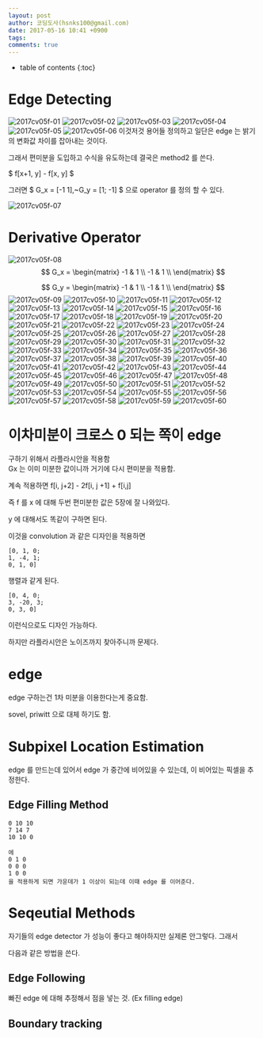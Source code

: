 ```yaml
---
layout: post
author: 코딩도사(hsnks100@gmail.com)
date: 2017-05-16 10:41 +0900
tags: 
comments: true
---
```

* table of contents
{:toc}


# Edge Detecting

![2017cv05f-01](https://user-images.githubusercontent.com/3623889/26906688-fecc3c08-4c29-11e7-8962-8e40e8ab1822.jpg)
![2017cv05f-02](https://user-images.githubusercontent.com/3623889/26906689-fef4d3ac-4c29-11e7-81bd-85aa94bbb964.jpg)
![2017cv05f-03](https://user-images.githubusercontent.com/3623889/26906691-ff081570-4c29-11e7-86d7-c4b8430ce2e4.jpg)
![2017cv05f-04](https://user-images.githubusercontent.com/3623889/26906690-ff06fa0a-4c29-11e7-8d92-6d4c033b7dda.jpg)
![2017cv05f-05](https://user-images.githubusercontent.com/3623889/26906692-ff08781c-4c29-11e7-8c49-e7c19d62cb1c.jpg)
![2017cv05f-06](https://user-images.githubusercontent.com/3623889/26906694-ff0c10c6-4c29-11e7-9da9-0e3a7d1f3203.jpg)
이것저것 용어들 정의하고 일단은 edge 는 밝기의 변화값 차이를 잡아내는 것이다.

그래서 편미분을 도입하고 수식을 유도하는데 결국은 method2 를 쓴다.

$ f[x+1, y] - f[x, y] $ 

그러면 $ G_x = [-1 1],~G_y = [1; -1] $ 으로 operator 를 정의 할 수 있다.  

![2017cv05f-07](https://user-images.githubusercontent.com/3623889/26906693-ff0aef2a-4c29-11e7-9fd9-3fd039a93e22.jpg)

# Derivative Operator

![2017cv05f-08](https://user-images.githubusercontent.com/3623889/26906695-ff1d6a06-4c29-11e7-9e27-83db327ed97c.jpg)
$$
G_x = 
\begin{matrix}
-1 & 1 \\
-1 & 1 \\ 
\end{matrix} 
$$

$$
G_y = 
\begin{matrix}
-1 & 1 \\
-1 & 1 \\ 
\end{matrix} 
$$
![2017cv05f-09](https://user-images.githubusercontent.com/3623889/26906698-ff2f92f8-4c29-11e7-9583-384bb3b6dc69.jpg)
![2017cv05f-10](https://user-images.githubusercontent.com/3623889/26906697-ff2f5a36-4c29-11e7-9e67-d16ed9c0c8de.jpg)
![2017cv05f-11](https://user-images.githubusercontent.com/3623889/26906696-ff2d6f0a-4c29-11e7-8783-fbfc4a42af62.jpg)
![2017cv05f-12](https://user-images.githubusercontent.com/3623889/26906700-ff38efec-4c29-11e7-9b71-41280aed9e14.jpg)
![2017cv05f-13](https://user-images.githubusercontent.com/3623889/26906699-ff38f0f0-4c29-11e7-8c7e-c6f13efda89c.jpg)
![2017cv05f-14](https://user-images.githubusercontent.com/3623889/26906701-ff46cb12-4c29-11e7-9ac6-3d1ecd72da00.jpg)
![2017cv05f-15](https://user-images.githubusercontent.com/3623889/26906702-ff53c8e4-4c29-11e7-869a-e924c9064179.jpg)
![2017cv05f-16](https://user-images.githubusercontent.com/3623889/26906703-ff592726-4c29-11e7-98bf-ef6f46e20536.jpg)
![2017cv05f-17](https://user-images.githubusercontent.com/3623889/26906704-ff5938c4-4c29-11e7-9fdf-7e61169bcf1a.jpg)
![2017cv05f-18](https://user-images.githubusercontent.com/3623889/26906705-ff6c3136-4c29-11e7-9ce0-70a4869895a9.jpg)
![2017cv05f-19](https://user-images.githubusercontent.com/3623889/26906706-ff71ff94-4c29-11e7-96f6-556b75180054.jpg)
![2017cv05f-20](https://user-images.githubusercontent.com/3623889/26906707-ff7a42f8-4c29-11e7-840f-14c3010cb198.jpg)
![2017cv05f-21](https://user-images.githubusercontent.com/3623889/26906708-ff85092c-4c29-11e7-9165-663a53349ac6.jpg)
![2017cv05f-22](https://user-images.githubusercontent.com/3623889/26906710-ff872a2c-4c29-11e7-9643-141ca7e2f438.jpg)
![2017cv05f-23](https://user-images.githubusercontent.com/3623889/26906709-ff85e1c6-4c29-11e7-847f-8f1a3eed440a.jpg)
![2017cv05f-24](https://user-images.githubusercontent.com/3623889/26906711-ff9b17c6-4c29-11e7-8662-51e043f26871.jpg)
![2017cv05f-25](https://user-images.githubusercontent.com/3623889/26906712-ff9cd26e-4c29-11e7-908b-b85e97b1988a.jpg)
![2017cv05f-26](https://user-images.githubusercontent.com/3623889/26906713-ffa8a616-4c29-11e7-8fe5-d606c7899d7d.jpg)
![2017cv05f-27](https://user-images.githubusercontent.com/3623889/26906716-ffb775d8-4c29-11e7-9104-464ca4c8bb9f.jpg)
![2017cv05f-28](https://user-images.githubusercontent.com/3623889/26906717-ffbc4e1e-4c29-11e7-815d-b3aa7634e04d.jpg)
![2017cv05f-29](https://user-images.githubusercontent.com/3623889/26906715-ffb5a00a-4c29-11e7-9ce3-a129eb14d90b.jpg)
![2017cv05f-30](https://user-images.githubusercontent.com/3623889/26906718-ffc54834-4c29-11e7-8ab5-4ba62d7f3b09.jpg)
![2017cv05f-31](https://user-images.githubusercontent.com/3623889/26906719-ffc5cfc0-4c29-11e7-9799-4a8b2c9aa960.jpg)
![2017cv05f-32](https://user-images.githubusercontent.com/3623889/26906720-ffd2cee6-4c29-11e7-9a40-fd23a70d44b9.jpg)
![2017cv05f-33](https://user-images.githubusercontent.com/3623889/26906722-ffe2d4d0-4c29-11e7-81ae-ab1cce28cb29.jpg)
![2017cv05f-34](https://user-images.githubusercontent.com/3623889/26906721-ffe08874-4c29-11e7-9cf8-8d64487926d5.jpg)
![2017cv05f-35](https://user-images.githubusercontent.com/3623889/26906723-ffe4c4de-4c29-11e7-859f-1b1760ab6081.jpg)
![2017cv05f-36](https://user-images.githubusercontent.com/3623889/26906724-ffece880-4c29-11e7-80d2-d0306afdb129.jpg)
![2017cv05f-37](https://user-images.githubusercontent.com/3623889/26906725-fff3279a-4c29-11e7-88f0-252f45aebdb0.jpg)
![2017cv05f-38](https://user-images.githubusercontent.com/3623889/26906726-fffab5aa-4c29-11e7-94c9-45a65fa8c113.jpg)
![2017cv05f-39](https://user-images.githubusercontent.com/3623889/26906727-000ad5ca-4c2a-11e7-9ae2-966be4692e9f.jpg)
![2017cv05f-40](https://user-images.githubusercontent.com/3623889/26906728-000f6374-4c2a-11e7-979c-8613fba1a810.jpg)
![2017cv05f-41](https://user-images.githubusercontent.com/3623889/26906731-00247a8e-4c2a-11e7-8ec0-83e8e95b9936.jpg)
![2017cv05f-42](https://user-images.githubusercontent.com/3623889/26906729-001476f2-4c2a-11e7-8526-36af243131d4.jpg)
![2017cv05f-43](https://user-images.githubusercontent.com/3623889/26906730-0020097c-4c2a-11e7-9b37-93d82da0359f.jpg)
![2017cv05f-44](https://user-images.githubusercontent.com/3623889/26906732-0024f84c-4c2a-11e7-80aa-fe62dced76bf.jpg)
![2017cv05f-45](https://user-images.githubusercontent.com/3623889/26906733-00382322-4c2a-11e7-9c6b-517dcf5b0d62.jpg)
![2017cv05f-46](https://user-images.githubusercontent.com/3623889/26906734-003fafa2-4c2a-11e7-981a-c83ab7b4dc9b.jpg)
![2017cv05f-47](https://user-images.githubusercontent.com/3623889/26906735-003fdcac-4c2a-11e7-9c91-fcffd29d46fc.jpg)
![2017cv05f-48](https://user-images.githubusercontent.com/3623889/26906738-00509b0a-4c2a-11e7-8fb0-2939c5d0feae.jpg)
![2017cv05f-49](https://user-images.githubusercontent.com/3623889/26906737-005080f2-4c2a-11e7-9dec-a302c7a3e8ed.jpg)
![2017cv05f-50](https://user-images.githubusercontent.com/3623889/26906736-004fd03a-4c2a-11e7-8214-bceb093daa0c.jpg)
![2017cv05f-51](https://user-images.githubusercontent.com/3623889/26906739-00672938-4c2a-11e7-9195-46f355cf7af5.jpg)
![2017cv05f-52](https://user-images.githubusercontent.com/3623889/26906741-006c008e-4c2a-11e7-8782-fb71b4ce3dcf.jpg)
![2017cv05f-53](https://user-images.githubusercontent.com/3623889/26906740-006b97b6-4c2a-11e7-97eb-9fe54e595386.jpg)
![2017cv05f-54](https://user-images.githubusercontent.com/3623889/26906743-007bc26c-4c2a-11e7-9959-4e2953287746.jpg)
![2017cv05f-55](https://user-images.githubusercontent.com/3623889/26906744-007ccedc-4c2a-11e7-8dda-c6237911e25d.jpg)
![2017cv05f-56](https://user-images.githubusercontent.com/3623889/26906742-0079fd56-4c2a-11e7-9fb9-205655f04ec2.jpg)
![2017cv05f-57](https://user-images.githubusercontent.com/3623889/26906745-008f9c56-4c2a-11e7-83a0-9a8082140538.jpg)
![2017cv05f-58](https://user-images.githubusercontent.com/3623889/26906746-009779f8-4c2a-11e7-8adc-4359758adc5f.jpg)
![2017cv05f-59](https://user-images.githubusercontent.com/3623889/26906747-009c2dae-4c2a-11e7-9ec4-5673c4a328ee.jpg)
![2017cv05f-60](https://user-images.githubusercontent.com/3623889/26906748-00a2a9b8-4c2a-11e7-9b3a-aac00d57b2e8.jpg)

# 이차미분이 크로스 0 되는 쪽이 edge 
구하기 위해서 라플라시안을 적용함  
Gx 는 이미 미분한 값이니까 거기에 다시 편미분을 적용함.  

계속 적용하면 f[i, j+2] - 2f[i, j +1] + f[i,j]  

즉 f 를 x 에 대해 두번 편미분한 값은 5장에 잘 나와있다.

y 에 대해서도 똑같이 구하면 된다.  

이것을 convolution 과 같은 디자인을 적용하면 

```
[0, 1, 0; 
1, -4, 1; 
0, 1, 0] 
```

행렬과 같게 된다.

```
[0, 4, 0; 
3, -20, 3; 
0, 3, 0] 
```

이런식으로도 디자인 가능하다.

하지만 라플라시안은 노이즈까지 찾아주니까 문제다.  



# edge
edge 구하는건 1차 미분을 이용한다는게 중요함.  

sovel, priwitt 으로 대체 하기도 함.

# Subpixel Location Estimation

edge 를 만드는데 있어서 edge 가 중간에 비어있을 수 있는데, 이 비어있는 픽셀을 추정한다.

## Edge Filling Method

```
0 10 10
7 14 7
10 10 0

에
0 1 0
0 0 0
1 0 0 
을 적용하게 되면 가운데가 1 이상이 되는데 이때 edge 를 이어준다.  

```
# Seqeutial Methods 

자기들의 edge detector 가 성능이 좋다고 해야하지만 실제론 안그렇다. 그래서

다음과 같은 방법을 쓴다.

## Edge Following
빠진 edge 에 대해 추정해서 점을 넣는 것. (Ex filling edge)




## Boundary tracking





